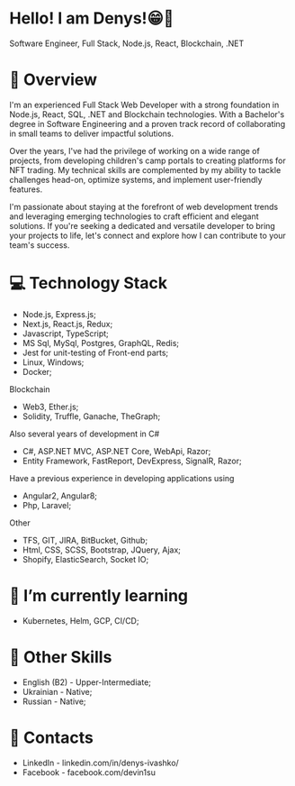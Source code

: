 # Hello! I am Denys!😁🤙
Software Engineer, Full Stack, Node.js, React, Blockchain, .NET

# 🔎 Overview

I'm an experienced Full Stack Web Developer with a strong foundation in Node.js, React, SQL, .NET and Blockchain technologies. With a Bachelor's degree in Software Engineering and a proven track record of collaborating in small teams to deliver impactful solutions.

Over the years, I've had the privilege of working on a wide range of projects, from developing children's camp portals to creating platforms for NFT trading. My technical skills are complemented by my ability to tackle challenges head-on, optimize systems, and implement user-friendly features.

I'm passionate about staying at the forefront of web development trends and leveraging emerging technologies to craft efficient and elegant solutions. If you're seeking a dedicated and versatile developer to bring your projects to life, let's connect and explore how I can contribute to your team's success.

# 💻 Technology Stack

- Node.js, Express.js;
- Next.js, React.js, Redux;
- Javascript, TypeScript;
- MS Sql, MySql, Postgres, GraphQL, Redis;
- Jest for unit-testing of Front-end parts;
- Linux, Windows;
- Docker;

Blockchain
- Web3, Ether.js;
- Solidity, Truffle, Ganache, TheGraph;

Also several years of development in C#
- С#, ASP.NET MVC, ASP.NET Core, WebApi, Razor;
- Entity Framework, FastReport, DevExpress, SignalR, Razor;

Have a previous experience in developing applications using
- Angular2, Angular8;
- Php, Laravel;

Other
- TFS, GIT, JIRA, BitBucket, Github;
- Html, CSS, SCSS, Bootstrap, JQuery, Ajax;
- Shopify, ElasticSearch, Socket IO;

# 🌱 I’m currently learning
- Kubernetes, Helm, GCP, CI/CD;

# 📑 Other Skills
- English (B2) - Upper-Intermediate;
- Ukrainian - Native;
- Russian - Native;

# 📱 Contacts

- LinkedIn - linkedin.com/in/denys-ivashko/
- Facebook - facebook.com/devin1su

<!--
**DeVin1su/DeVin1su** is a ✨ _special_ ✨ repository because its `README.md` (this file) appears on your GitHub profile.
-->
